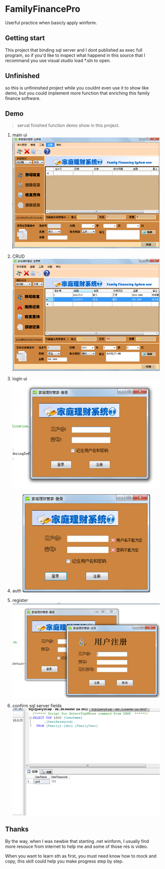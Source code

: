 # FamilyFinancePro

Userful practice when basicly apply winform.

## Getting start

This project that binding sql server and I dont published as exec full program, so if you'd like to inspect what happend in this source that I recommand you use visual studio load *.sln to open.

## Unfinished

so this is unfininshed project while you couldnt even use it to show like demo, but you could implement more function that enriching this family finance software.

## Demo

> serval finished function demo show in this project.

1. main ui
  ![ui](https://raw.githubusercontent.com/L-Jovi/FamilyFinancePro/master/demo/6主界面.png)

2. CRUD
  ![CRUD](https://raw.githubusercontent.com/L-Jovi/FamilyFinancePro/master/demo/7点选记录实现增删改查.png)

3. login ui
  ![login ui](https://raw.githubusercontent.com/L-Jovi/FamilyFinancePro/master/demo/1登录界面.png)

4. auth
  ![auth](https://raw.githubusercontent.com/L-Jovi/FamilyFinancePro/master/demo/2验证.png)

5. register
  ![register](https://raw.githubusercontent.com/L-Jovi/FamilyFinancePro/master/demo/3注册界面.png)

6. confirm sql server fields
  ![confirm](https://raw.githubusercontent.com/L-Jovi/FamilyFinancePro/master/demo/5字段进入表.png)

## Thanks

By the way, when I was newbie that starting .net winform, I usually find more resouce from internet to help me and some of those res is video.

When you want to learn sth as first, you must need know how to mock and copy, this skill could help you make progress step by step.
